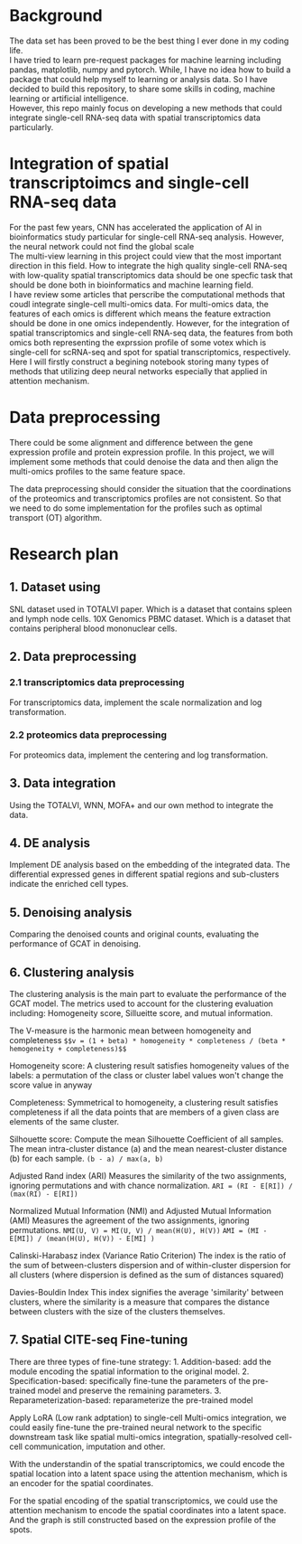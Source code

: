 # Background
The data set has been proved to be the best thing I ever done in my coding life.  
I have tried to learn pre-request packages for machine learning including pandas, matplotlib, numpy and pytorch. While, I have no idea how to build a package that could help myself to learning or analysis data. So I have decided to build this repository, to share some skills in coding, machine learning or artificial intelligence.  
However, this repo mainly focus on developing a new methods that could integrate single-cell RNA-seq data with spatial transcriptomics data particularly.  
# Integration of spatial transcriptoimcs and single-cell RNA-seq data
For the past few years, CNN has accelerated the application of AI in bioinformatics study particular for single-cell RNA-seq analysis. However, the neural network could not find the global scale   
The multi-view learning in this project could view that the most important direction in this field. How to integrate the high quality single-cell RNA-seq with low-quality spatial transcriptomics data should be one specfic task that should be done both in bioinformatics and machine learning field.  
I have review some articles that perscribe the computational methods that coudl integrate single-cell multi-omics data. For multi-omics data, the features of each omics is different which means the feature extraction should be done in one omics independently. However, for the integration of spatial transcriptomics and single-cell RNA-seq data, the features from both omics both representing the exprssion profile of some votex which is single-cell for scRNA-seq and spot for spatial transcriptomics, respectively. 
Here I will firstly construct a begining notebook storing many types of methods that utilizing deep neural networks especially that applied in attention mechanism. 

# Data preprocessing
There could be some alignment and difference between the gene expression profile and protein expression profile. In this project, we will implement some methods that could denoise the data and then align the multi-omics profiles to the same feature space.

The data preprocessing should consider the situation that the coordinations of the proteomics and transcriptomics profiles are not consistent. So that we need to do some implementation for the profiles such as optimal transport (OT) algorithm.


# Research plan
## 1. Dataset using
SNL dataset used in TOTALVI paper. Which is a dataset that contains spleen and lymph node cells. 
10X Genomics PBMC dataset. Which is a dataset that contains peripheral blood mononuclear cells.
## 2. Data preprocessing
### 2.1 transcriptomics data preprocessing
For transcriptomics data, implement the scale normalization and log transformation.  

### 2.2 proteomics data preprocessing
For proteomics data, implement the centering and log transformation.

## 3. Data integration
Using the TOTALVI, WNN, MOFA+ and our own method to integrate the data.

## 4. DE analysis
Implement DE analysis based on the embedding of the integrated data. The differential expressed genes in different spatial regions and sub-clusters indicate the enriched cell types.

## 5. Denoising analysis
Comparing the denoised counts and original counts, evaluating the performance of GCAT in denoising.

## 6. Clustering analysis
The clustering analysis is the main part to evaluate the performance of the GCAT model.
The metrics used to account for the clustering evaluation including: Homogeneity score, Sillueitte score, and mutual information. 

The V-measure is the harmonic mean between homogeneity and completeness
`$$v = (1 + beta) * homogeneity * completeness / (beta * hemogeneity + completeness)$$`

Homogeneity score:
A clustering result satisfies homogeneity values of the labels: a permutation of the class or cluster label values won't change the score value in anyway

Completeness: 
Symmetrical to homogeneity, a clustering result satisfies completeness if all the data points that are members of a given class are elements of the same cluster.

Silhouette score:
Compute the mean Silhouette Coefficient of all samples.
The mean intra-cluster distance (a) and the mean nearest-cluster distance (b) for each sample.
`(b - a) / max(a, b)`

Adjusted Rand index (ARI)
Measures the similarity of the two assignments, ignoring permutations and with chance normalization.
`ARI = (RI - E[RI]) / (max(RI) - E[RI])`

Normalized Mutual Information (NMI) and Adjusted Mutual Information (AMI)
Measures the agreement of the two assignments, ignoring permutations.
`NMI(U, V) = MI(U, V) / mean(H(U), H(V))`
`AMI = (MI - E[MI]) / (mean(H(U), H(V)) - E[MI] )`

Calinski-Harabasz index (Variance Ratio Criterion)
The index is the ratio of the sum of between-clusters dispersion and of within-cluster dispersion for all clusters (where dispersion is defined as the sum of distances squared)

Davies-Bouldin Index
This index signifies the average 'similarity' between clusters, where the similarity is a measure that compares the distance between clusters with the size of the clusters themselves.

## 7. Spatial CITE-seq Fine-tuning
There are three types of fine-tune strategy:
    1. Addition-based: add the module encoding the spatial information to the original model.
    2. Specification-based: specifically fine-tune the parameters of the pre-trained model and preserve the remaining parameters.
    3. Reparameterization-based: reparameterize the pre-trained model

Apply LoRA (Low rank adptation) to single-cell Multi-omics integration, we could easily fine-tune the pre-trained neural network to the specific downstream task like spatial multi-omics integration, spatially-resolved cell-cell communication, imputation and other. 

With the understandin of the spatial transcriptomics, we could encode the spatial location into a latent space using the attention mechanism, which is an encoder for the spatial coordinates. 

For the spatial encoding of the spatial transcriptomics, we could use the attention mechanism to encode the spatial coordinates into a latent space. And the graph is still constructed based on the expression profile of the spots.